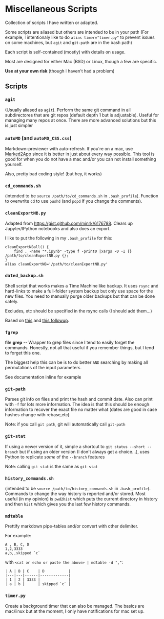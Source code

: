 # Miscellaneous Scripts

Collection of scripts I have written or adapted.

Some scripts are aliased but others are intended to be in your path
(For example, I intentionaly like to do `alias timer="timer.py"` to prevent issues on some machines, but `agit` and `git-path` are in the bash path)

Each script is self-contained (mostly) with details on usage.

Most are designed for either Mac (BSD) or Linux, though a few are specific.

**Use at your own risk** (though I haven't had a problem)


## Scripts

### `agit`

(Usually aliased as `agit`). Perform the same git command in all subdirectores that are git repos (default depth 1 but is adjustable). Useful for managing many repos at once. There are more advanced solutions but this is just simpler

### `autoMD` (and `autoMD_CSS.css`)

Markdown-previewer with auto-refresh. If you're on a mac, use [Marked2App](http://marked2app.com/) since it is better in just about every way possible. This tool is good for when you do not have a mac and/or you can not install something yourself. 

Also, pretty bad coding style! (but hey, it works)

### `cd_commands.sh`

(intended to be `source /path/to/cd_commands.sh` in `.bash_profile`). Function to overwrite `cd` to use `pushd` (and `popd` if you change the comments). 

### `cleanExportNB.py`

Adapted from <https://gist.github.com/minrk/6176788>. Clears up Jupyter/IPython notebooks and also does an export.

I like to put the following in my `.bash_profile` for this:

    cleanExportNBall() {  
        find . -name "*.ipynb" -type f -print0 |xargs -0 -I {} /path/to/cleanExportNB.py {}; 
    }
    alias cleanExportNB='/path/to/cleanExportNB.py'

### `dated_backup.sh`

Shell script that works makes a Time Machine like backup. It uses `rsync` and hard-links to make a full-folder system backup but only use space for the new files. You need to manually purge older backups but that can be done safely.

Excludes, etc should be specified in the rsync calls (I should add them...)

Based on [this][ilink1] and [this followup][ilink2].

[ilink1]:http://blog.interlinked.org/tutorials/rsync_time_machine.html
[ilink2]:http://blog.interlinked.org/tutorials/rsync_addendum.yaml.html

### `fgrep`

**f**ile **grep** -- Wrapper to grep files since I tend to easily forget the commands. Honestly, not all that useful if you remember things, but I tend to forget this one.

The biggest help this can be is to do better `AND` searching by making all permutations of the input parameters.

See documentation inline for example

### `git-path`

Parses git info on files and print the hash and commit date. Also can print with `-f` for lots more information. The idea is that this should be enough information to recover the exact file no matter what (dates are good in case hashes change with rebase,etc)

Note: if you call `git path`, git will automatically call `git-path`

### `git-stat`

If using a newer version of it, simple a shortcut to `git status --short --branch` but if using an older version (I don't always get a choice...), uses Python to replicate *some* of the `--branch` features

Note: calling `git stat` is the same as `git-stat`

### `history_commands.sh`

(intended to be `source /path/to/history_commands.sh` in `.bash_profile`). Commands to change the way history is reported and/or stored. Most useful (in my opinion) is `pwd2hist` which puts the current directory in history and then `hist` which gives you the last few history commands.


### `mdtable`

Prettify markdown pipe-tables and/or convert with other delimiter.

For example:

    A , B, C, D
    1,2,3333
    a,b,,skipped `c`

with `<cat or echo or paste the above> | mdtable -d ","`:

    | A | B | C    | D           |
    |---|---|------|-------------|
    | 1 | 2 | 3333 |             |
    | a | b |      | skipped `c` |


### `timer.py`

Create a background timer that can also be managed. The basics are mac/linux but at the moment, I only have notifications for mac set up.

































